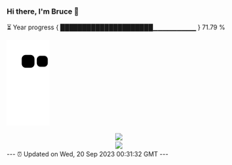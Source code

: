 ### Hi there, I'm Bruce 👋
⏳ Year progress { █████████████████████▁▁▁▁▁▁▁▁▁ } 71.79 %

![](https://raw.githubusercontent.com/Swiftie13st/Swiftie13st/main/assets/github-contribution-grid-snake.svg)


<div align="center"> <img src="https://metrics.lecoq.io/Swiftie13st?template=classic&config.timezone=Asia%2FShanghai"> </div>

<div align="center"> <img src="https://github-readme-streak-stats.herokuapp.com/?user=Swiftie13st" /> </div>
---
⏰ Updated on Wed, 20 Sep 2023 00:31:32 GMT
---

